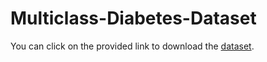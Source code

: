 # Multiclass-Diabetes-Dataset

You can click on the provided link to download the [dataset](https://www.kaggle.com/datasets/yasserhessein/multiclass-diabetes-dataset/data).

